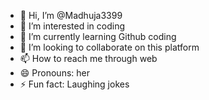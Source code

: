 - 👋 Hi, I’m @Madhuja3399
- 👀 I’m interested in coding
- 🌱 I’m currently learning Github coding
- 💞️ I’m looking to collaborate on this platform
- 📫 How to reach me through web
- 😄 Pronouns: her
- ⚡ Fun fact: Laughing jokes

<!---
Madhuja3399/Madhuja3399 is a ✨ special ✨ repository because its `README.md` (this file) appears on your GitHub profile.
You can click the Preview link to take a look at your changes.
--->
